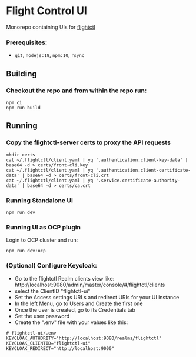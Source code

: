 # Flight Control UI

Monorepo containing UIs for [flightctl](https://github.com/flightctl/flightctl)

### Prerequisites:
* `git`, `nodejs:18`, `npm:10`, `rsync`

## Building

### Checkout the repo and from within the repo run:

```
npm ci
npm run build
```

## Running

### Copy the flightctl-server certs to proxy the API requests
```
mkdir certs
cat ~/.flightctl/client.yaml | yq '.authentication.client-key-data' | base64 -d > certs/front-cli.key
cat ~/.flightctl/client.yaml | yq '.authentication.client-certificate-data' | base64 -d > certs/front-cli.crt
cat ~/.flightctl/client.yaml | yq '.service.certificate-authority-data' | base64 -d > certs/ca.crt
```

### Running Standalone UI

```
npm run dev
```

### Running UI as OCP plugin

Login to OCP cluster and run:

```
npm run dev:ocp 
```

### (Optional) Configure Keycloak:
- Go to the flightctl Realm clients view like: http://localhost:9080/admin/master/console/#/flightctl/clients
- select the ClientID "flightctl-ui"
- Set the Access settings URLs and redirect URIs for your UI instance
- In the left Menu, go to Users and Create the first one
- Once the user is created, go to its Credentials tab
- Set the user password
- Create the ".env" file with your values like this:
```
# flightctl-ui/.env
KEYCLOAK_AUTHORITY="http://localhost:9080/realms/flightctl"
KEYCLOAK_CLIENTID="flightctl-ui"
KEYCLOAK_REDIRECT="http://localhost:9000"
```